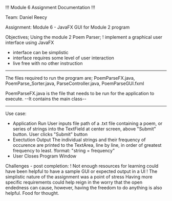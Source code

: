 !!! Module 6 Assignment Documentation !!!

Team:
Daniel Reecy

Assignment:
Module 6 - JavaFX GUI for Module 2 program

Objectives;
Using the module 2 Poem Parser;
! implement a graphical user interface using JavaFX
- interface can be simplistic
- interface requires some level of user interaction
- live free with no other instruction

*** 
The files required to run the program are; 
    PoemParseFX.java,
    PoemParse_Sorter.java,
    ParseController.java,
    PoemParseGUI.fxml

PoemParseFX.java is the file that needs to 
be run for the application to execute. 
--It contains the main class-- 
***

Use case:
* Application Run
    User inputs file path of a .txt file containing
    a poem, or series of strings into the TextField
    at center screen, above "Submit" button.
    User clicks "Submit" button
* Exectution Output
    The individual strings and their frequency of
    occurence are printed to the TextArea, line by line,
    in order of greatest frequency to least.
    !format: "string = frequency"
* User Closes Program Window 

Challenges - post completion:
! Not enough resources for learning
    could have been helpful to have a sample GUI 
    or expected output in a UI
! The simplistic nature of the assignment was a point of stress
    Having more specific requirements could help reign in the 
    worry that the open endedness can cause, however,
    having the freedom to do anything is also helpful.
    Food for thought.
